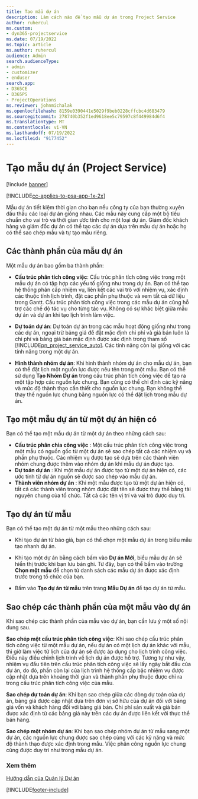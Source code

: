 ```yaml
---
title: Tạo mẫu dự án
description: Làm cách nào để tạo mẫu dự án trong Project Service
author: ruhercul
ms.custom:
- dyn365-projectservice
ms.date: 07/19/2022
ms.topic: article
ms.author: ruhercul
audience: Admin
search.audienceType:
- admin
- customizer
- enduser
search.app:
- D365CE
- D365PS
- ProjectOperations
ms.reviewer: johnmichalak
ms.openlocfilehash: 8159e0390441e5029f9beb0228cffcbc4d683479
ms.sourcegitcommit: 278740b352f1ed9618ee5c79597c8f449984d6f4
ms.translationtype: MT
ms.contentlocale: vi-VN
ms.lasthandoff: 07/19/2022
ms.locfileid: "9177452"
---
```

# <a name="create-a-project-template-project-service"></a>Tạo mẫu dự án (Project Service)

[!include [banner](../includes/psa-now-project-operations.md)]

[!INCLUDE[cc-applies-to-psa-app-1x-2x](../includes/cc-applies-to-psa-app-1x-2x.md)]

Mẫu dự án tiết kiệm thời gian cho bạn nếu công ty của bạn thường xuyên đấu thầu các loại dự án giống nhau. Các mẫu này cung cấp một bộ tiêu chuẩn cho vai trò và thời gian ước tính cho một loại dự án. Giám đốc khách hàng và giám đốc dự án có thể tạo các dự án dựa trên mẫu dự án hoặc họ có thể sao chép mẫu và tự tạo mẫu riêng.  
  
## <a name="components-of-project-template"></a>Các thành phần của mẫu dự án
 Một mẫu dự án bao gồm ba thành phần:  
  
- **Cấu trúc phân tích công việc**: Cấu trúc phân tích công việc trong một mẫu dự án có tập hợp các yếu tố giống như trong dự án. Bạn có thể tạo hệ thống phân cấp nhiệm vụ, liên kết các vai trò với nhiệm vụ, xác định các thuộc tính lịch trình, đặt các phần phụ thuộc và xem tất cả dữ liệu trong Gantt. Cấu trúc phân tích công việc trong các mẫu dự án cũng hỗ trợ các chế độ tác vụ cho từng tác vụ. Không có sự khác biệt giữa mẫu dự án và dự án khi tạo lịch trình làm việc.  
  
- **Dự toán dự án**: Dự toán dự án trong các mẫu hoạt động giống như trong các dự án, ngoại trừ bảng giá để đặt mặc định chi phí và giá bán luôn là chi phí và bảng giá bán mặc định được xác định trong tham số [!INCLUDE[pn_project_service_auto](../includes/pn-project-service-auto.md)]. Các tính năng còn lại giống với các tính năng trong một dự án.  
  
- **Hình thành nhóm dự án**: Khi hình thành nhóm dự án cho mẫu dự án, bạn có thể đặt lịch một nguồn lực được nêu tên trong một mẫu. Bạn có thể sử dụng **Tạo Nhóm Dự án** trong cấu trúc phân tích công việc để tạo ra một tập hợp các nguồn lực chung. Bạn cũng có thể chỉ định các kỹ năng và mức độ thành thạo cần thiết cho nguồn lực chung. Bạn không thể thay thế nguồn lực chung bằng nguồn lực có thể đặt lịch trong mẫu dự án.  

## <a name="create-a-project-template-from-an-existing-project"></a>Tạo một mẫu dự án từ một dự án hiện có
Bạn có thể tạo một mẫu dự án từ một dự án theo những cách sau:

- **Cấu trúc phân chia công việc** : Một cấu trúc phân tích công việc trong một mẫu có nguồn gốc từ một dự án sẽ sao chép tất cả các nhiệm vụ và phần phụ thuộc. Các nhiệm vụ được tạo sẽ dựa trên các thành viên nhóm chung được thêm vào nhóm dự án khi mẫu dự án được tạo.
- **Dự toán dự án** : Khi một mẫu dự án được tạo từ một dự án hiện có, các ước tính từ dự án nguồn sẽ được sao chép vào mẫu dự án.
- **Thành viên nhóm dự án** : Khi một mẫu được tạo từ một dự án hiện có, tất cả các thành viên trong nhóm được đặt tên sẽ được thay thế bằng tài nguyên chung của tổ chức. Tất cả các tên vị trí và vai trò được duy trì.

## <a name="create-a-project-from-a-template"></a>Tạo dự án từ mẫu  
 Bạn có thể tạo một dự án từ một mẫu theo những cách sau:  
  
-   Khi tạo dự án từ báo giá, bạn có thể chọn một mẫu dự án trong biểu mẫu tạo nhanh dự án.  
  
-   Khi tạo một dự án bằng cách bấm vào **Dự án Mới**, biểu mẫu dự án sẽ hiển thị trước khi bạn lưu bản ghi. Từ đây, bạn có thể bấm vào trường **Chọn một mẫu** để chọn từ danh sách các mẫu dự án được xác định trước trong tổ chức của bạn.  
  
-   Bấm vào **Tạo dự án từ mẫu** trên trang **Mẫu Dự án** để tạo dự án từ mẫu.  
  
## <a name="copying-components-of-a-template-to-a-project"></a>Sao chép các thành phần của một mẫu vào dự án  
 Khi sao chép các thành phần của mẫu vào dự án, bạn cần lưu ý một số nội dung sau.  
  
 **Sao chép một cấu trúc phân tích công việc**: Khi sao chép cấu trúc phân tích công việc từ một mẫu dự án, nếu dự án có một lịch dự án khác với mẫu, thì giờ làm việc từ lịch của dự án sẽ được áp dụng cho lịch trình công việc. Điều này điều chỉnh lịch trình về lịch dự án được hỗ trợ. Tương tự như vậy, nhiệm vụ đầu tiên trên cấu trúc phân tích công việc sẽ lấy ngày bắt đầu của dự án, do đó, phần còn lại của lịch trình hệ thống cấp bậc nhiệm vụ được cập nhật dựa trên khoảng thời gian và thành phần phụ thuộc được chỉ ra trong cấu trúc phân tích công việc của mẫu.  
  
 **Sao chép dự toán dự án**: Khi bạn sao chép giữa các dòng dự toán của dự án, bảng giá được cập nhật dựa trên đơn vị sở hữu của dự án đối với bảng giá vốn và khách hàng đối với bảng giá bán. Chi phí sản xuất và giá bán được xác định từ các bảng giá này trên các dự án được liên kết với thực thể bán hàng.  
  
 **Sao chép một nhóm dự án**: Khi bạn sao chép nhóm dự án từ mẫu sang một dự án, các nguồn lực chung được sao chép cùng với các kỹ năng và mức độ thành thạo được xác định trong mẫu. Việc phân công nguồn lực chung cũng được duy trì như trong mẫu dự án.  
  
### <a name="see-also"></a>Xem thêm  
 [Hướng dẫn của Quản lý Dự án](../psa/project-manager-guide.md)


[!INCLUDE[footer-include](../includes/footer-banner.md)]
